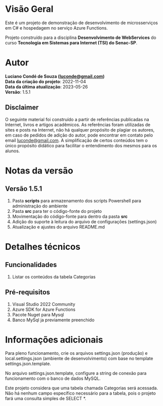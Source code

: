 # Visão Geral
Este é um projeto de demonstração de desenvolvimento de microsserviços em C# e hospedagem no serviço Azure Functions.

Projeto construído para a disciplina **Desenvolvimento de WebServices** do curso **Tecnologia em Sistemas para Internet (TSI) do Senac-SP**.

# Autor
**Luciano Condé de Souza (luconde@gmail.com)**  
**Data da criação do projeto**: 2022-11-04  
**Data da última atualização**: 2023-05-26  
**Versão**: 1.5.1

## Disclaimer
O seguinte material foi construído a partir de referências publicadas na Internet, livros e artigos acadêmicos. As referências foram utilizadas de sites e posts na Internet, não há qualquer propósito de plagiar os autores, em caso de pedidos de adição do autor, pode encontrar em contato pelo email luconde@gmail.com. A simplificação de certos conteúdos tem o único propósito didático para facilitar o entendimento dos mesmos para os alunos.

# Notas da versão 
## Versão 1.5.1
1. Pasta **scripts** para armazenamento dos scripts Powershell para administração do ambiente
2. Pasta **src** para ter o código-fonte do projeto
3. Movimentação do código-fonte para dentro da pasta **src**
4. Adição do suporte à leitura do arquivo de configurações (settings.json)
5. Atualização e ajustes do arquivo README.md

# Detalhes técnicos

## Funcionalidades
1. Listar os conteúdos da tabela Categorias

## Pré-requisitos
1. Visual Studio 2022 Community
2. Azure SDK for Azure Functions
3. Pacote Nuget para Mysql
4. Banco MySql ja previamente preenchido

# Informações adicionais
Para pleno funcionamento, crie os arquivos settings.json (produção) e local.settings.json (ambiente de desenvolvimento) com base no template settings.json.template. 

No arquivo settings.json.template, configure a string de conexão para funcionamento com o banco de dados MySQL.

Este projeto considera que uma tabela chamada Categorias será acessada. Não há nenhum campo específico necessário para a tabela, pois o projeto fará uma consulta simples de SELECT *.